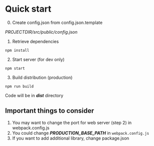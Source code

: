 # Quick start
0) Create config.json from config.json.template

*$PROJECTDIR$/src/public/config.json*


1) Retrieve dependencies

```
npm install
```

2) Start server (for dev only)

```
npm start
```
3) Build distribution (production)

`npm run build`

Code will be in ***dist*** directory

## Important things to consider
1) You may want to change the port for web server (step 2)  in webpack.config.js   
2) You could change ***PRODUCTION_BASE_PATH*** in `webpack.config.js `             
3) If you want to add additional library, change package.json